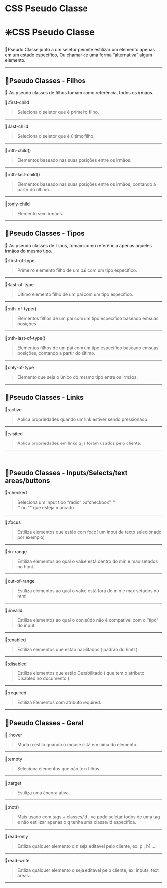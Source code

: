 # CSS Pseudo Classe

# ❇️CSS Pseudo Classe

🔸Pseudo Classe junto a um seletor permite estilizar um elemento apenas em um estado especifico, Ou chamar de uma forma “alternativa” algum elemento.

---

## 💠Pseudo Classes - Filhos

🧩 As pseudo classes de filhos tomam como referência, todos os irmãos.

🔸:first-child

> Seleciona o seletor que é primeiro filho.
> 

---

🔸:last-child

> Seleciona o seletor que é último filho.
> 

---

🔸:nth-child()

> Elementos baseado nas suas posições entre os irmãos.
> 

---

🔸:nth-last-child()

> Elementos baseado nas suas posições entre os irmãos, contando a partir do último.
> 

---

🔸:only-child

> Elemento sem irmãos.
> 

---

## 💠Pseudo Classes - Tipos

🧩 As pseudo classes de Tipos, tomam como referência apenas aqueles irmãos do mesmo tipo.

🔸:first-of-type

> Primeiro elemento filho de um pai com um tipo específico.
> 

---

🔸:last-of-type

> Último elemento filho de um pai com um tipo específico.
> 

---

🔸:nth-of-type()

> Elementos filhos de um pai com um tipo específico baseado emsuas posições.
> 

---

🔸:nth-last-of-type()

> Elementos filhos de um pai com um tipo específico baseado emsuas posições, contando a partir do último.
> 

---

🔸only-of-type

> Elemento que seja o único do mesmo tipo entre os irmãos.
> 

---

## 💠Pseudo Classes - Links

🔸:active

> Aplica propriedades quando um link estiver sendo pressionado.
> 

---

🔸:visited

> Aplica propriedades em links q ja foram usados pelo cliente.
> 

---

</br>

## 💠Pseudo Classes - Inputs/Selects/text areas/buttons

🔸:checked

> Seleciona um input tipo “radio” ou“checkbox”, “<option>" ou "<select>" que esteja marcado.
> 

---
🔸:focus

> Estiliza elementos que estão com foco( um input de texto selecionado por exemplo)
> 

---

🔸:in-range

> Estiliza elementos ao qual o value está dentro do min e max setados no html.
> 

---

🔸out-of-range

> Estiliza elementos ao qual o value está fora do min e max setados no html.
> 

---

🔸:invalid

> Estiliza elementos ao qual o conteúdo não é compativel com o “tipo” do input.
> 

---

🔸:enabled

> Estiliza elementos que estão habilitados ( padrão do hmtl ).
> 

---

🔸:disabled

> Estiliza elementos que estão Desabilitado ( que tem o atributo Disabled no documento ).
> 

---

🔸:required

> Estiliza Elementos com atributo required.
> 

---

## 💠Pseudo Classes - Geral

🔸 :hover

> Muda o estilo quando o mouse está em cima do elemento.
> 

---

🔸:empty

> Seleciona elementos que não tem filhos.
> 

---

🔸:target

> Estiliza uma âncora ativa.
> 

---

🔸:not()

> Mais usado com tags + classes/id , vc pode seletar todos de uma tag e não estilizar apenas o q tenha uma classe/id especifica.
> 

---

🔸read-only

> Estliza qualquer elemento q n seja editável pelo cliente, ex: p , h1 ….
> 

---

🔸read-write

> Estliza qualquer elemento q seja editável pelo cliente, ex: inputs, text areas…
> 

---
